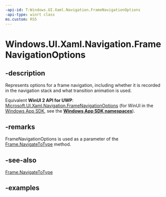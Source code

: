 ```yaml
---
-api-id: T:Windows.UI.Xaml.Navigation.FrameNavigationOptions
-api-type: winrt class
ms.custom: RS5
---
```


<!-- Class syntax.
public class FrameNavigationOptions 
-->

# Windows.UI.Xaml.Navigation.FrameNavigationOptions

## -description

Represents options for a frame navigation, including whether it is recorded in the navigation stack and what transition animation is used.

Equivalent **WinUI 2 API for UWP**: [Microsoft.UI.Xaml.Navigation.FrameNavigationOptions](/windows/winui/api/microsoft.ui.xaml.navigation.framenavigationoptions) (for WinUI in the [Windows App SDK](/windows/apps/windows-app-sdk/), see the **[Windows App SDK namespaces](/windows/windows-app-sdk/api/winrt/)**).

## -remarks

FrameNavigationOptions is used as a parameter of the [Frame.NavigateToType](../windows.ui.xaml.controls/frame_navigatetotype_853885036.md) method.

## -see-also

[Frame.NavigateToType](../windows.ui.xaml.controls/frame_navigatetotype_853885036.md)

## -examples

